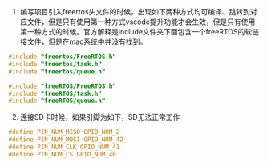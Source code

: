 1. 编写项目引入freertos头文件的时候，出现如下两种方式均可编译、跳转到对应文件，但是只有使用第一种方式vscode提升功能才会生效，但是只有使用第一种方式的时候。官方解释是include文件夹下面包含一个freeRTOS的软链接文件，但是在mac系统中并没有找到。
```c fold
#include "freertos/FreeRTOS.h"
#include "freertos/task.h"
#include "freertos/queue.h"

#include "freeRTOS/FreeRTOS.h"
#include "freeRTOS/task.h"
#include "freeRTOS/queue.h"
```
2. 连接SD卡时候，如果引脚为如下，SD无法正常工作
```c fold
#define PIN_NUM_MISO GPIO_NUM_2
#define PIN_NUM_MOSI GPIO_NUM_42
#define PIN_NUM_CLK GPIO_NUM_41
#define PIN_NUM_CS GPIO_NUM_40
```